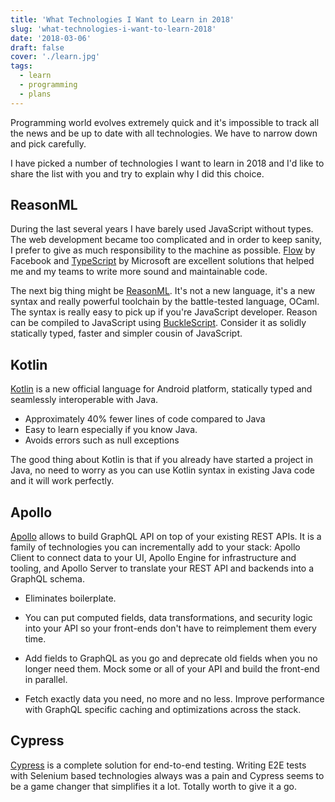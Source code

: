 ```yaml
---
title: 'What Technologies I Want to Learn in 2018'
slug: 'what-technologies-i-want-to-learn-2018'
date: '2018-03-06'
draft: false
cover: './learn.jpg'
tags:
  - learn
  - programming
  - plans
---
```


Programming world evolves extremely quick and it's impossible to track all the news and be up to date with all technologies. We have to narrow down and pick carefully.

I have picked a number of technologies I want to learn in 2018 and I'd like to share the list with you and try to explain why I did this choice.

## ReasonML

During the last several years I have barely used JavaScript without types. The web development became too complicated and in order to keep sanity, I prefer to give as much responsibility to the machine as possible. [Flow](https://flow.org/) by Facebook and [TypeScript](https://www.typescriptlang.org/) by Microsoft are excellent solutions that helped me and my teams to write more sound and maintainable code.

The next big thing might be [ReasonML](https://reasonml.github.io/). It's not a new language, it's a new syntax and really powerful toolchain by the battle-tested language, OCaml. The syntax is really easy to pick up if you're JavaScript developer. Reason can be compiled to JavaScript using [BuckleScript](https://bucklescript.github.io/). Consider it as solidly statically typed, faster and simpler cousin of JavaScript.

## Kotlin

[Kotlin](https://kotlinlang.org/) is a new official language for Android platform, statically typed and seamlessly interoperable with Java.

- Approximately 40% fewer lines of code compared to Java
- Easy to learn especially if you know Java.
- Avoids errors such as null exceptions

The good thing about Kotlin is that if you already have started a project in Java, no need to worry
as you can use Kotlin syntax in existing Java code and it will work perfectly.

## Apollo

[Apollo](https://www.apollographql.com/) allows to build GraphQL API on top of your existing REST APIs. It is a family of technologies you can incrementally add to your stack: Apollo Client to connect data to your UI, Apollo Engine for infrastructure and tooling, and Apollo Server to translate your REST API and backends into a GraphQL schema.

- Eliminates boilerplate.

- You can put computed fields, data transformations, and security logic into your API so your front-ends don't have to reimplement them every time.

- Add fields to GraphQL as you go and deprecate old fields when you no longer need them. Mock some or all of your API and build the front-end in parallel.

- Fetch exactly data you need, no more and no less. Improve performance with GraphQL specific caching and optimizations across the stack.

## Cypress

[Cypress](https://www.cypress.io/) is a complete solution for end-to-end testing. Writing E2E tests with Selenium based technologies always was a pain and Cypress seems to be a game changer that simplifies it a lot. Totally worth to give it a go.
